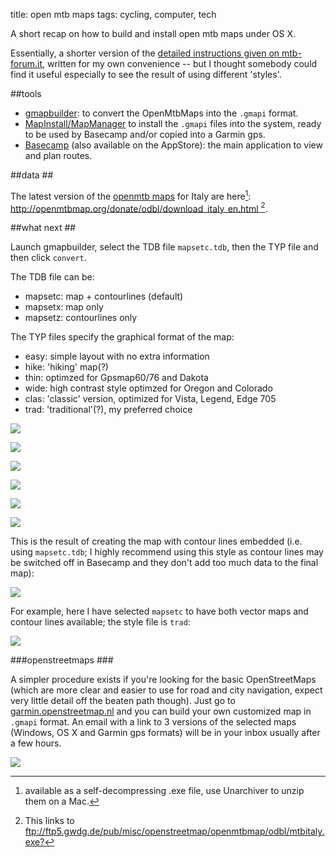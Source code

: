 title: open mtb maps
tags: cycling, computer, tech


A short recap on how to build and install open mtb maps under OS X.

Essentially, a shorter version of the [detailed instructions given on mtb-forum.it](http://www.mtb-forum.it/community/forum/showpost.php?p=4901077&postcount=1), written for my own convenience -- but I thought somebody could find it useful especially to see the result of using different 'styles'.

##tools

* [gmapbuilder](http://wiki.openstreetmap.org/wiki/Gmapibuilder/New_version): to convert the OpenMtbMaps into the `.gmapi` format.
* [MapInstall/MapManager](http://www8.garmin.com/support/download_details.jsp?id=3825) to install the `.gmapi` files into the system, ready to be used by Basecamp and/or copied into a Garmin gps.
* [Basecamp](http://www.garmin.com/us/products/onthetrail/basecamp) (also available on the AppStore): the main application to view and plan routes.

##data ##

The latest version of the [openmtb maps](http://openmtbmap.org/) for Italy are here[^1]: [http://openmtbmap.org/donate/odbl/download_italy_en.html
](http://openmtbmap.org/donate/odbl/download_italy_en.html)[^2].

[^1]: available as a self-decompressing .exe file, use Unarchiver to unzip them on a Mac.

[^2]: This links to <ftp://ftp5.gwdg.de/pub/misc/openstreetmap/openmtbmap/odbl/mtbitaly.exe?>

##what next ##


Launch gmapbuilder, select the TDB file `mapsetc.tdb`, then the TYP file and then click `convert`.

The TDB file can be:

* mapsetc: map + contourlines (default)
* mapsetx: map only
* mapsetz: contourlines only

The TYP files specify the graphical format of the map:

* easy: simple layout with no extra information
* hike: 'hiking' map(?)
* thin: optimzed for Gpsmap60/76 and Dakota
* wide: high contrast style optimzed for Oregon and Colorado
* clas: 'classic' version, optimized for Vista, Legend, Edge 705
* trad: 'traditional'(?), my preferred choice


![](https://dl.dropbox.com/u/179731/openmtbmaps-00.png)

![](https://dl.dropbox.com/u/179731/openmtbmaps-01.png)

![](https://dl.dropbox.com/u/179731/openmtbmaps-02.png)

![](https://dl.dropbox.com/u/179731/openmtbmaps-03.png)

![](https://dl.dropbox.com/u/179731/openmtbmaps-04.png)

![](https://dl.dropbox.com/u/179731/openmtbmaps-05.png)


This is the result of creating the map with contour lines embedded (i.e. using `mapsetc.tdb`; I highly recommend using this style as contour lines may be switched off in Basecamp and they don't add too much data to the final map):

![](https://dl.dropbox.com/u/179731/openmtbmaps-06.png)

For example, here I have selected `mapsetc` to have both vector maps and contour lines available; the style file is `trad`:

![](https://dl.dropbox.com/u/179731/gmapibuilder.png)

###openstreetmaps ###


A simpler procedure exists if you're looking for the basic OpenStreetMaps (which are more clear and easier to use for road and city navigation, expect very little detail off the beaten path though). Just go to [garmin.openstreetmap.nl](http://garmin.openstreetmap.nl/) and you can build your own customized map in `.gmapi` format. An email with a link to 3 versions of the selected maps (Windows, OS X and Garmin gps formats) will be in your inbox usually after a few hours.

![](https://dl.dropbox.com/u/179731/openstreetmaps.png)
